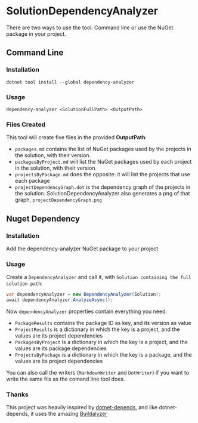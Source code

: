 # SolutionDependencyAnalyzer

There are two ways to use the tool: Command line or use the NuGet package in your project.

## Command Line

### Installation

```
dotnet tool install --global dependency-analyzer
```

### Usage
```
dependency-analyzer <SolutionFullPath> <OutputPath>
```

### Files Created

This tool will create five files in the provided **OutputPath**:
- `packages.md` contains the list of NuGet packages used by the projects in the solution, with their version.
- `packagesByProject.md` will list the NuGet packages used by each project in the solution, with their version.
- `projectsByPackage.md` does the opposite: it will list the projects that use each package
- `projectDependencyGraph.dot` is the dependency graph of the projects in the solution. SolutionDependencyAnalyzer also generates a png of that graph, `projectDependencyGraph.png`


## Nuget Dependency

### Installation
Add the dependency-analyzer NuGet package to your project

### Usage
Create a `DependencyAnalyzer` and call it, with `Solution containing the full solution path`: 
```cs
var dependencyAnalyzer = new DependencyAnalyzer(Solution);
await dependencyAnalyzer.AnalyzeAsync();
``` 
Now `dependencyAnalyzer` properties contain everything you need:
- `PackageResults` contains the package ID as key, and its version as value
- `ProjectResults` is a dictionary in which the key is a project, and the values are its project dependencies
- `PackagesByProject` is a dictionary in which the key is a project, and the values are its package dependencies
- `ProjectsByPackage` is a dictionary in which the key is a package, and the values are its project dependencies

You can also call the writers (`MarkdownWriter` and `DotWriter`) if you want to write the same fils as the comand line tool does.


### Thanks
This project was heavily inspired by [dotnet-depends](https://github.com/mholo65/depends), and like dotnet-depends, it uses the amazing [Buildalyzer](https://github.com/daveaglick/Buildalyzer)